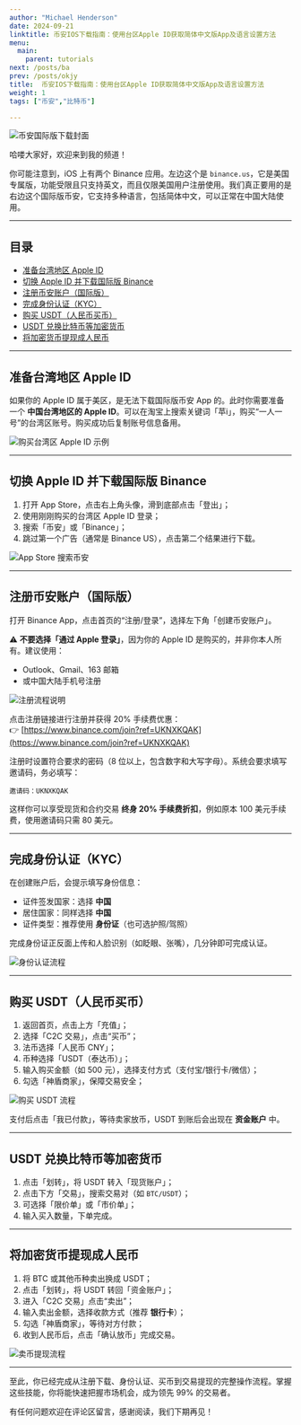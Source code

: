 ```yaml
---
author: "Michael Henderson"
date: 2024-09-21
linktitle: 币安IOS下载指南：使用台区Apple ID获取简体中文版App及语言设置方法
menu:
  main:
    parent: tutorials
next: /posts/ba
prev: /posts/okjy
title:  币安IOS下载指南：使用台区Apple ID获取简体中文版App及语言设置方法
weight: 1
tags: ["币安","比特币"]

---
```


![币安国际版下载封面](https://s21.ax1x.com/2024/09/21/pAMMgvq.png "币安国际版 App 下载")

哈喽大家好，欢迎来到我的频道！

你可能注意到，iOS 上有两个 Binance 应用。左边这个是 `binance.us`，它是美国专属版，功能受限且只支持英文，而且仅限美国用户注册使用。我们真正要用的是右边这个国际版币安，它支持多种语言，包括简体中文，可以正常在中国大陆使用。

---

## 目录

- [准备台湾地区 Apple ID](#准备台湾地区-apple-id)
- [切换 Apple ID 并下载国际版 Binance](#切换-apple-id-并下载国际版-binance)
- [注册币安账户（国际版）](#注册币安账户国际版)
- [完成身份认证（KYC）](#完成身份认证kyc)
- [购买 USDT（人民币买币）](#购买-usdt人民币买币)
- [USDT 兑换比特币等加密货币](#usdt-兑换比特币等加密货币)
- [将加密货币提现成人民币](#将加密货币提现成人民币)

---

## 准备台湾地区 Apple ID

如果你的 Apple ID 属于美区，是无法下载国际版币安 App 的。此时你需要准备一个 **中国台湾地区的 Apple ID**。可以在淘宝上搜索关键词「苹i」，购买“一人一号”的台湾区账号。购买成功后复制账号信息备用。

![购买台湾区 Apple ID 示例](https://s21.ax1x.com/2024/09/21/pAMMc2n.png)

---

## 切换 Apple ID 并下载国际版 Binance

1. 打开 App Store，点击右上角头像，滑到底部点击「登出」；
2. 使用刚刚购买的台湾区 Apple ID 登录；
3. 搜索「币安」或「Binance」；
4. 跳过第一个广告（通常是 Binance US），点击第二个结果进行下载。

![App Store 搜索币安](https://s21.ax1x.com/2024/09/21/pAMMBVS.png)

---

## 注册币安账户（国际版）

打开 Binance App，点击首页的“注册/登录”，选择左下角「创建币安账户」。

⚠️ **不要选择「通过 Apple 登录」**，因为你的 Apple ID 是购买的，并非你本人所有。建议使用：

- Outlook、Gmail、163 邮箱
- 或中国大陆手机号注册

![注册流程说明](https://s21.ax1x.com/2024/09/21/pAMMwb8.png)

点击注册链接进行注册并获得 20% 手续费优惠：  
👉 [https://www.binance.com/join?ref=UKNXKQAK](https://www.binance.com/join?ref=UKNXKQAK)

注册时设置符合要求的密码（8 位以上，包含数字和大写字母）。系统会要求填写邀请码，务必填写：

```
邀请码：UKNXKQAK
```

这样你可以享受现货和合约交易 **终身 20% 手续费折扣**，例如原本 100 美元手续费，使用邀请码只需 80 美元。

---

## 完成身份认证（KYC）

在创建账户后，会提示填写身份信息：

- 证件签发国家：选择 **中国**
- 居住国家：同样选择 **中国**
- 证件类型：推荐使用 **身份证**（也可选护照/驾照）

完成身份证正反面上传和人脸识别（如眨眼、张嘴），几分钟即可完成认证。

![身份认证流程](https://s21.ax1x.com/2024/09/21/pAMMDUg.png)

---

## 购买 USDT（人民币买币）

1. 返回首页，点击上方「充值」；
2. 选择「C2C 交易」，点击“买币”；
3. 法币选择「人民币 CNY」；
4. 币种选择「USDT（泰达币）」；
5. 输入购买金额（如 500 元），选择支付方式（支付宝/银行卡/微信）；
6. 勾选「神盾商家」，保障交易安全；

![购买 USDT 流程](https://s21.ax1x.com/2024/09/21/pAMMyCj.png)

支付后点击「我已付款」，等待卖家放币，USDT 到账后会出现在 **资金账户** 中。

---

## USDT 兑换比特币等加密货币

1. 点击「划转」，将 USDT 转入「现货账户」；
2. 点击下方「交易」，搜索交易对（如 `BTC/USDT`）；
3. 可选择「限价单」或「市价单」；
4. 输入买入数量，下单完成。

---

## 将加密货币提现成人民币

1. 将 BTC 或其他币种卖出换成 USDT；
2. 点击「划转」，将 USDT 转回「资金账户」；
3. 进入「C2C 交易」点击“卖出”；
4. 输入卖出金额，选择收款方式（推荐 **银行卡**）；
5. 勾选「神盾商家」，等待对方付款；
6. 收到人民币后，点击「确认放币」完成交易。

![卖币提现流程](https://s21.ax1x.com/2024/09/21/pAMM68s.png)

---

至此，你已经完成从注册下载、身份认证、买币到交易提现的完整操作流程。掌握这些技能，你将能快速把握市场机会，成为领先 99% 的交易者。

有任何问题欢迎在评论区留言，感谢阅读，我们下期再见！
